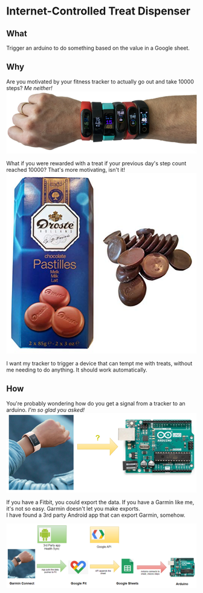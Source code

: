 # Internet-Controlled Treat Dispenser

## What
Trigger an arduino to do something based on the value in a Google sheet.


## Why
Are you motivated by your fitness tracker to actually go out and take 10000 steps? *Me neither!*  
![Why](assets/img.trackers.png)  

What if you were rewarded with a treat if your previous day's step count reached 10000? That's more motivating, isn't it!  
![Why](assets/img.chocolate.png)  
  
I want my tracker to trigger a device that can tempt me with treats, without me needing to do anything. It should work automatically.  


## How
You're probably wondering how do you get a signal from a tracker to an arduino. *I'm so glad you asked!*  
![How](assets/img.watch_to_arduino.png)  

If you have a Fitbit, you could export the data. If you have a Garmin like me, it's not so easy. Garmin doesn't let you make exports.  
I have found a 3rd party Android app that can export Garmin, somehow. 

![How](assets/img.the_data_chain.png)  
